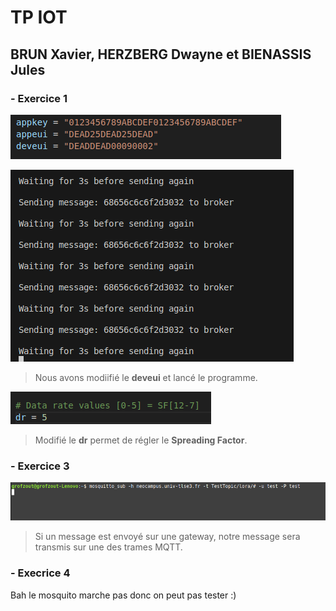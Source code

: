# TP IOT
## BRUN Xavier, HERZBERG Dwayne et BIENASSIS Jules 

### - Exercice 1

![alt text](image-1.png)

![alt text](image.png)

> Nous avons modiifié le **deveui** et lancé le programme.


![](image-2.png)

> Modifié le **dr** permet de régler le **Spreading Factor**.

### - Exercice 3

![alt text](image-3.png)

> Si un message est envoyé sur une gateway, notre message sera transmis sur une des trames MQTT.

### - Execrice 4
Bah le mosquito marche pas donc on peut pas tester :)